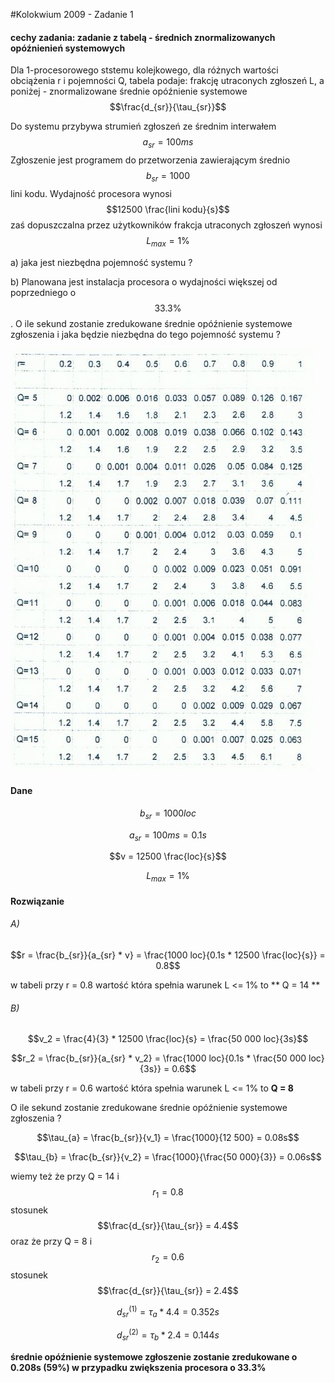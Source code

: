 #Kolokwium 2009 - Zadanie 1

#### cechy zadania: zadanie z tabelą - średnich znormalizowanych opóźnienień systemowych

Dla 1-procesorowego ststemu kolejkowego, dla różnych wartości obciążenia r i pojemności Q, tabela podaje:
frakcję utraconych zgłoszeń L, a poniżej - znormalizowane średnie opóźnienie systemowe $$\frac{d_{sr}}{\tau_{sr}}$$

Do systemu przybywa strumień zgłoszeń ze średnim interwałem $$a_{sr} = 100ms$$ Zgłoszenie jest programem do przetworzenia zawierającym średnio
$$b_{sr} = 1000$$lini kodu. Wydajność procesora wynosi$$12500 \frac{lini kodu}{s}$$ zaś dopuszczalna przez użytkowników frakcja utraconych zgłoszeń wynosi 
$$L_{max} = 1 \%$$

a) jaka jest niezbędna pojemność systemu ?

b) Planowana jest instalacja procesora o wydajności większej od poprzedniego o $$33.3 \%$$. 
O ile sekund zostanie zredukowane średnie opóźnienie systemowe zgłoszenia i jaka będzie niezbędna do tego pojemność systemu ?

![tab](tab.jpg "tab")

#### Dane

$$b_{sr} = 1000 loc$$

$$a_{sr} = 100ms = 0.1 s$$

$$v = 12500 \frac{loc}{s}$$ 

$$L_{max} = 1 \%$$

#### Rozwiązanie

###### A)

$$r = \frac{b_{sr}}{a_{sr} * v} = \frac{1000 loc}{0.1s * 12500 \frac{loc}{s}} = 0.8$$

w tabeli przy r = 0.8 wartość która spełnia warunek L <= 1% to ** Q = 14 **

###### B)

$$v_2 = \frac{4}{3} * 12500 \frac{loc}{s} = \frac{50 000 loc}{3s}$$

$$r_2 = \frac{b_{sr}}{a_{sr} * v_2} = \frac{1000 loc}{0.1s * \frac{50 000 loc}{3s}} = 0.6$$
 
w tabeli przy r = 0.6 wartość która spełnia warunek L <= 1% to **Q = 8**

O ile sekund zostanie zredukowane średnie opóźnienie systemowe zgłoszenia ?

$$\tau_{a} = \frac{b_{sr}}{v_1} = \frac{1000}{12 500} = 0.08s$$

$$\tau_{b} = \frac{b_{sr}}{v_2} = \frac{1000}{\frac{50 000}{3}} = 0.06s$$

wiemy też że przy Q = 14 i $$r_1 = 0.8$$stosunek$$\frac{d_{sr}}{\tau_{sr}} = 4.4$$
oraz że przy Q = 8 i$$r_2 = 0.6$$stosunek$$\frac{d_{sr}}{\tau_{sr}} = 2.4$$ 

$$d^{(1)}_{sr} = \tau_a * 4.4 = 0.352s$$

$$d^{(2)}_{sr} = \tau_b * 2.4 = 0.144s$$

**średnie opóźnienie systemowe zgłoszenie zostanie zredukowane o 0.208s (59%) w przypadku zwiększenia procesora o 33.3%**